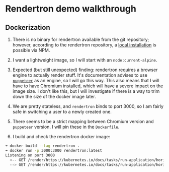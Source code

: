 # Rendertron demo walkthrough

## Dockerization

1. There is no binary for rendertron available from the git repository; however, according to the rendertron repository,
   a [local installation][rendertron-local] is possible via NPM.

2. I want a lightweight image, so I will start with an `node:current-alpine`.

3. Expected (but still unexpected) finding: rendertron requires a browser engine to actually render stuff. It's documentation
   advises to use [`puppeteer`][puppeteer] as an engine, so I will go this way. This also means that I will have to have
   Chromium installed, which will have a severe impact on the image size. I don't like this, but I will investigate if
   there is a way to trim down the size of the docker image later.

4. We are pretty stateless, and `rendertron` binds to port 3000, so I am fairly safe in switching a user to a newly created
   one.

5. There seems to be a strict mapping between Chromium version and `puppeteer` version. I will pin these in the `Dockerfile`.

6. I build and check the rendertron docker image:

```bash
➜ docker build --tag rendertron .                       
➜ docker run -p 3000:3000 rendertron:latest                  
Listening on port 3000
  <-- GET /render/https://kubernetes.io/docs/tasks/run-application/horizontal-pod-autoscale-walkthrough/
  --> GET /render/https://kubernetes.io/docs/tasks/run-application/horizontal-pod-autoscale-walkthrough/ 200 1,485ms 32.41kb
```

[rendertron-local]: https://github.com/GoogleChrome/rendertron#running-locally
[puppeteer]: https://github.com/puppeteer/puppeteer

